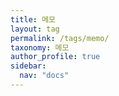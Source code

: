 ```yaml
---
title: 메모
layout: tag
permalink: /tags/memo/
taxonomy: 메모
author_profile: true
sidebar:
  nav: "docs"
---
```

